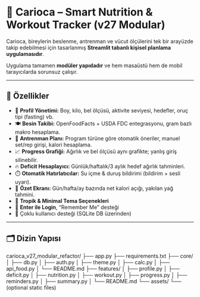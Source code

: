 # 🌴 Carioca – Smart Nutrition & Workout Tracker (v27 Modular)

Carioca, bireylerin beslenme, antrenman ve vücut ölçülerini tek bir arayüzde takip edebilmesi için tasarlanmış **Streamlit tabanlı kişisel planlama uygulamasıdır**.

Uygulama tamamen **modüler yapıdadır** ve hem masaüstü hem de mobil tarayıcılarda sorunsuz çalışır.

---

## 🚀 Özellikler
- 🧬 **Profil Yönetimi:** Boy, kilo, bel ölçüsü, aktivite seviyesi, hedefler, oruç tipi (fasting) vb.
- 🍽️ **Besin Takibi:** OpenFoodFacts + USDA FDC entegrasyonu, gram bazlı makro hesaplama.
- 💪 **Antrenman Planı:** Program türüne göre otomatik öneriler, manuel set/rep girişi, kalori hesaplama.
- 📈 **Progress Grafiği:** Ağırlık ve bel ölçüsü aynı grafikte; yanlış giriş silinebilir.
- 🔥 **Deficit Hesaplayıcı:** Günlük/haftalık/3 aylık hedef ağırlık tahminleri.
- ⏱️ **Otomatik Hatırlatıcılar:** Su içme & duruş bildirimi (bildirim + sesli uyarı).
- 🧾 **Özet Ekranı:** Gün/hafta/ay bazında net kalori açığı, yakılan yağ tahmini.
- 🎨 **Tropik & Minimal Tema Seçenekleri**
- 🔑 **Enter ile Login**, “Remember Me” desteği
- 👥 Çoklu kullanıcı desteği (SQLite DB üzerinden)

---

## 🗂️ Dizin Yapısı

carioca_v27_modular_refactor/
├── app.py
├── requirements.txt
├── core/
│ ├── db.py
│ ├── auth.py
│ ├── theme.py
│ ├── calc.py
│ ├── api_food.py
│ └── README.md
├── features/
│ ├── profile.py
│ ├── deficit.py
│ ├── nutrition.py
│ ├── workout.py
│ ├── progress.py
│ ├── reminders.py
│ ├── summary.py
│ └── README.md
└── assets/
└── (optional static files)

